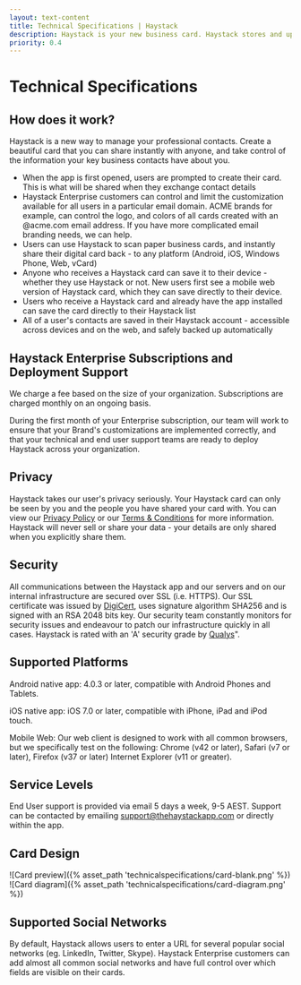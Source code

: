 ```yaml
---
layout: text-content
title: Technical Specifications | Haystack
description: Haystack is your new business card. Haystack stores and updates the business cards you receive, and lets you share your own business card directly from your phone.
priority: 0.4
---
```



# Technical Specifications



## How does it work?

Haystack is a new way to manage your professional contacts. Create a beautiful card that you can share instantly with anyone, and take control of the information your key business contacts have about you.

- When the app is first opened, users are prompted to create their card. This is what will be shared when they exchange contact details
- Haystack Enterprise customers can control and limit the customization available for all users in a particular email domain. ACME brands for example, can control the logo, and colors of all cards created with an @acme.com email address. If you have more complicated email branding needs, we can help.
- Users can use Haystack to scan paper business cards, and instantly share their digital card back - to any platform (Android, iOS, Windows Phone, Web, vCard)
- Anyone who receives a Haystack card can save it to their device - whether they use Haystack or not. New users first see a mobile web version of Haystack card, which they can save directly to their device.
- Users who receive a Haystack card and already have the app installed can save the card directly to their Haystack list
- All of a user's contacts are saved in their Haystack account - accessible across devices and on the web, and safely backed up automatically



## Haystack Enterprise Subscriptions and Deployment Support

We charge a fee based on the size of your organization. Subscriptions are charged monthly on an ongoing basis.

During the first month of your Enterprise subscription, our team will work to ensure that your Brand's customizations are implemented correctly, and that your technical and end user support teams are ready to deploy Haystack across your organization.



## Privacy

Haystack takes our user's privacy seriously. Your Haystack card can only be seen by you and the people you have shared your card with.
You can view our [Privacy Policy]({{site.data.links.privacy_policy}}) or our [Terms & Conditions]({{site.data.links.terms_and_conditions}}) for more information. Haystack will never sell or share your data - your details are only shared when you explicitly share them.



## Security

All communications between the Haystack app and our servers and on our internal infrastructure are secured over SSL (i.e. HTTPS).
Our SSL certificate was issued by [DigiCert](https://www.digicert.com/), uses signature algorithm SHA256 and is signed with an RSA 2048 bits key.
Our security team constantly monitors for security issues and endeavour to patch our infrastructure quickly in all cases. Haystack is rated with an 'A' security grade by [Qualys](https://www.ssllabs.com/ssltest/analyze.html?d=api.thehaystackapp.com)".



## Supported Platforms

Android native app: 4.0.3 or later, compatible with Android Phones and Tablets.

iOS native app: iOS 7.0 or later, compatible with iPhone, iPad and iPod touch.

Mobile Web: Our web client is designed to work with all common browsers, but we specifically test on the following: Chrome (v42 or later), Safari (v7 or later), Firefox (v37 or later) Internet Explorer (v11 or greater).



## Service Levels

End User support is provided via email 5 days a week, 9-5 AEST. Support can be contacted by emailing <support@thehaystackapp.com> or directly within the app.



## Card Design

![Card preview]({% asset_path 'technicalspecifications/card-blank.png' %})
![Card diagram]({% asset_path 'technicalspecifications/card-diagram.png' %})



## Supported Social Networks

By default, Haystack allows users to enter a URL for several popular social networks (eg. LinkedIn, Twitter, Skype). Haystack Enterprise customers can add almost all common social networks and have full control over which fields are visible on their cards.
